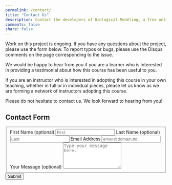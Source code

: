 ```yaml
---
permalink: /contact/
title: "Contact Us"
description: Contact the developers of Biological Modeling, a free online course.
comments: false
share: false
---
```


Work on this project is ongoing. If you have any questions about the project, please use the form below. To report typos or bugs, please use the Disqus comments on the page corresponding to the issue.

We would be happy to hear from you if you are a learner who is interested in providing a testimonial about how this course has been useful to you.

If you are an instructor who is interested in adopting this course in your own teaching, whether in full or in individual pieces, please let us know as we are forming a network of instructors adopting this course.

Please do not hesitate to contact us. We look forward to hearing from you!

## Contact Form

<form id="fs-frm" name="simple-contact-form" accept-charset="utf-8" action="https://formspree.io/mwkrayyn" method="post">
  <fieldset id="fs-frm-inputs">
    <label for="full-name">First Name (optional)</label>
    <input type="text" name="name" id="first-name" placeholder="First">
    <label for="full-name">Last Name (optional)</label>
    <input type="text" name="name" id="last-name" placeholder="Last">
    <label for="email-address">Email Address</label>
    <input type="email" name="_replyto" id="email-address" placeholder="email@domain.tld" required="">
    <label for="message">Your Message (optional)</label>
    <textarea rows="5" name="message" id="message" placeholder="Type your message here."></textarea>
    <input type="hidden" name="_subject" id="email-subject" value="Contact Form Submission">
  </fieldset>
  <input type="submit" value="Submit">
</form>
